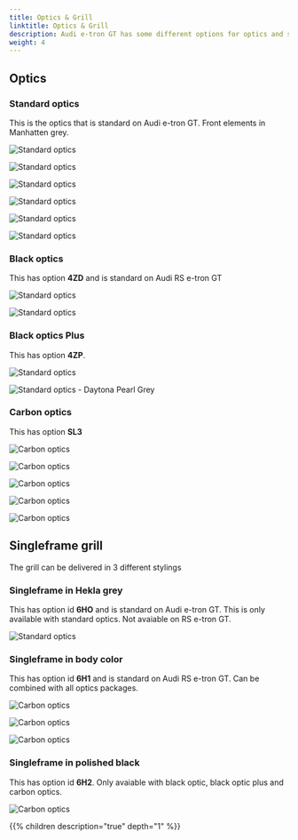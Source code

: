 ```yaml
---
title: Optics & Grill
linktitle: Optics & Grill
description: Audi e-tron GT has some different options for optics and single frame grill
weight: 4
---
```





## Optics


### Standard optics

This is the optics that is standard on Audi e-tron GT. Front elements in Manhatten grey.

![Standard optics](standardoptics_singleframebody_1.jpg "Standard optics with singleframe grill in body color (Kemora)")

![Standard optics](standardoptics_singleframebody_2.jpg "Standard optics with singleframe grill in body color (Suzuka)")

![Standard optics](standardoptics_singleframebody_3.jpg "Standard optics with singleframe grill in body color (Mythos)")

![Standard optics](standardoptics_singleframehekla_1.jpg "Standard optics with singleframe grill in hekla grey")

![Standard optics](standardoptics_singleframehekla_2.jpg "Standard optics with singleframe grill in hekla grey")

![Standard optics](standardoptics_singleframehekla_3.jpg "Standard optics with singleframe grill in hekla grey")

### Black optics

This has option **4ZD** and is standard on Audi RS e-tron GT

![Standard optics](blackoptics_singleframebody_1.jpg "Black optics with singleframe grill in body color (Mythos)")

![Standard optics](blackoptics_singleframebody_2.jpg "Black optics with singleframe grill in body color (Mythos)")

### Black optics Plus

This has option **4ZP**.

![Standard optics](blackopticsplus_singleframebody_1.jpg "Black optics plus with singleframe grill in body color (Ascari)")

![Standard optics - Daytona Pearl Grey](singleframe_bodycolor_2.jpg "Black optics plus with body color single frame grill by Auditography")

### Carbon optics

This has option **SL3**

![Carbon optics ](carbonoptics_singleframebody_1.jpg "Carbon optics with body color single frame grill")

![Carbon optics ](carbonoptics_singleframebody_2.jpg "Carbon optics with body color single frame grill")

![Carbon optics ](carbonoptics_singleframebody_3.jpg "Carbon optics with body color single frame grill")

![Carbon optics](carbonoptics_singleframeblack_1.jpg "Carbon optics with black single frame grill and black rings")

![Carbon optics](carbonoptics_singleframeblack_2.jpg "Carbon optics with black single frame grill and black rings")

## Singleframe grill

The grill can be delivered in 3 different stylings

### Singleframe in Hekla grey

This has option id **6HO** and is standard on Audi e-tron GT. This is only available with standard optics. Not avaiable on RS e-tron GT.

![Standard optics](standardoptics_singleframehekla_1.jpg "Standard optics with singleframe grill in hekla grey")

### Singleframe in body color

This has option id **6H1** and is standard on Audi RS e-tron GT. Can be combined with all optics packages. 

![Carbon optics ](carbonoptics_singleframebody_1.jpg "Carbon optics with body color single frame grill")

![Carbon optics ](carbonoptics_singleframebody_2.jpg "Carbon optics with body color single frame grill")

![Carbon optics ](carbonoptics_singleframebody_3.jpg "Carbon optics with body color single frame grill")

### Singleframe in polished black

This has option id **6H2**. Only avaiable with black optic, black optic plus and carbon optics.

![Carbon optics](carbonoptics_singleframeblack_1.jpg "Carbon optics with black single frame grill and black rings")

{{% children description="true" depth="1" %}}
